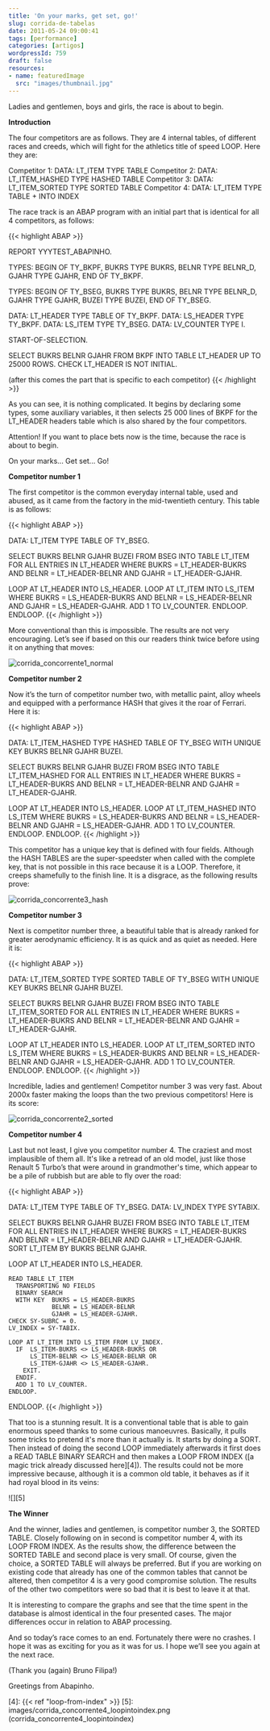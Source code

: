 ```yaml
---
title: 'On your marks, get set, go!'
slug: corrida-de-tabelas
date: 2011-05-24 09:00:41
tags: [performance]
categories: [artigos]
wordpressId: 759
draft: false
resources:
- name: featuredImage
  src: "images/thumbnail.jpg"
---
```

Ladies and gentlemen, boys and girls, the race is about to begin.

**Introduction**

The four competitors are as follows. They are 4 internal tables, of different races and creeds, which will fight for the athletics title of speed LOOP. Here they are:

Competitor 1: DATA: LT_ITEM TYPE TABLE
Competitor 2: DATA: LT_ITEM_HASHED TYPE HASHED TABLE
Competitor 3: DATA: LT_ITEM_SORTED TYPE SORTED TABLE
Competitor 4: DATA: LT_ITEM TYPE TABLE + INTO INDEX

<!--more-->

The race track is an ABAP program with an initial part that is identical for all 4 competitors, as follows:


{{< highlight ABAP >}}

REPORT  YYYTEST_ABAPINHO.

TYPES:  BEGIN OF TY_BKPF,
          BUKRS   TYPE BUKRS,
          BELNR   TYPE BELNR_D,
          GJAHR   TYPE GJAHR,
        END OF TY_BKPF.

TYPES:  BEGIN OF TY_BSEG,
          BUKRS   TYPE BUKRS,
          BELNR   TYPE BELNR_D,
          GJAHR   TYPE GJAHR,
          BUZEI   TYPE BUZEI,
        END OF TY_BSEG.

  DATA: LT_HEADER TYPE TABLE OF TY_BKPF.
  DATA: LS_HEADER TYPE TY_BKPF.
  DATA: LS_ITEM TYPE TY_BSEG.
  DATA: LV_COUNTER  TYPE I.

START-OF-SELECTION.

  SELECT BUKRS BELNR GJAHR
    FROM BKPF
    INTO TABLE LT_HEADER
    UP TO 25000 ROWS.
  CHECK LT_HEADER IS NOT INITIAL.

   (after this comes the part that is specific to each competitor)
{{< /highlight >}}

As you can see, it is nothing complicated. It begins by declaring some types, some auxiliary variables, it then selects 25 000 lines of BKPF for the LT_HEADER headers table which is also shared by the four competitors.

Attention! If you want to place bets now is the time, because the race is about to begin.

On your marks...
Get set...
Go!

**Competitor number 1**

The first competitor is the common everyday internal table, used and abused, as it came from the factory in the mid-twentieth century. This table is as follows:


{{< highlight ABAP >}}

  DATA: LT_ITEM TYPE TABLE OF TY_BSEG.

  SELECT BUKRS BELNR GJAHR BUZEI
    FROM BSEG
    INTO TABLE LT_ITEM
     FOR ALL ENTRIES IN LT_HEADER
    WHERE BUKRS = LT_HEADER-BUKRS
    AND   BELNR = LT_HEADER-BELNR
    AND   GJAHR = LT_HEADER-GJAHR.

  LOOP AT LT_HEADER INTO LS_HEADER.
    LOOP AT LT_ITEM INTO LS_ITEM
      WHERE BUKRS = LS_HEADER-BUKRS
      AND   BELNR = LS_HEADER-BELNR
      AND   GJAHR = LS_HEADER-GJAHR.
      ADD 1 TO LV_COUNTER.
    ENDLOOP.
  ENDLOOP.
{{< /highlight >}}

More conventional than this is impossible. The results are not very encouraging. Let’s see if based on this our readers think twice before using it on anything that moves:

![][1]

**Competitor number 2**

Now it’s the turn of competitor number two, with metallic paint, alloy wheels and equipped with a performance HASH that gives it the roar of Ferrari. Here it is:


{{< highlight ABAP >}}

  DATA: LT_ITEM_HASHED  TYPE HASHED TABLE OF TY_BSEG
                        WITH UNIQUE KEY BUKRS BELNR GJAHR BUZEI.

  SELECT BUKRS BELNR GJAHR BUZEI
    FROM BSEG
    INTO TABLE LT_ITEM_HASHED
    FOR ALL ENTRIES IN LT_HEADER
    WHERE BUKRS = LT_HEADER-BUKRS
    AND   BELNR = LT_HEADER-BELNR
    AND   GJAHR = LT_HEADER-GJAHR.

  LOOP AT LT_HEADER INTO LS_HEADER.
    LOOP AT LT_ITEM_HASHED INTO LS_ITEM
      WHERE BUKRS = LS_HEADER-BUKRS
      AND   BELNR = LS_HEADER-BELNR
      AND   GJAHR = LS_HEADER-GJAHR.
      ADD 1 TO LV_COUNTER.
    ENDLOOP.
  ENDLOOP.
{{< /highlight >}}

This competitor has a unique key that is defined with four fields. Although the HASH TABLES are the super-speedster when called with the complete key, that is not possible in this race because it is a LOOP. Therefore, it creeps shamefully to the finish line. It is a disgrace, as the following results prove:

![][2]

**Competitor number 3**

Next is competitor number three, a beautiful table that is already ranked for greater aerodynamic efficiency. It is as quick and as quiet as needed. Here it is:


{{< highlight ABAP >}}

  DATA: LT_ITEM_SORTED  TYPE SORTED TABLE OF TY_BSEG
                        WITH UNIQUE KEY BUKRS BELNR GJAHR BUZEI.

  SELECT BUKRS BELNR GJAHR BUZEI
    FROM BSEG
     INTO TABLE LT_ITEM_SORTED
    FOR ALL ENTRIES IN LT_HEADER
    WHERE BUKRS = LT_HEADER-BUKRS
    AND   BELNR = LT_HEADER-BELNR
    AND   GJAHR = LT_HEADER-GJAHR.

  LOOP AT LT_HEADER INTO LS_HEADER.
    LOOP AT LT_ITEM_SORTED INTO LS_ITEM
      WHERE BUKRS = LS_HEADER-BUKRS
      AND   BELNR = LS_HEADER-BELNR
      AND   GJAHR = LS_HEADER-GJAHR.
      ADD 1 TO LV_COUNTER.
    ENDLOOP.
  ENDLOOP.
{{< /highlight >}}

Incredible, ladies and gentlemen! Competitor number 3 was very fast. About 2000x faster making the loops than the two previous competitors! Here is its score:

![][3]

**Competitor number 4**

Last but not least, I give you competitor number 4. The craziest and most implausible of them all. It's like a retread of an old model, just like those Renault 5 Turbo’s that were around in grandmother's time, which appear to be a pile of rubbish but are able to fly over the road:


{{< highlight ABAP >}}

  DATA: LT_ITEM TYPE TABLE OF TY_BSEG.
  DATA: LV_INDEX    TYPE SYTABIX.

  SELECT BUKRS BELNR GJAHR BUZEI
    FROM BSEG
    INTO TABLE LT_ITEM
    FOR ALL ENTRIES IN LT_HEADER
    WHERE BUKRS = LT_HEADER-BUKRS
    AND   BELNR = LT_HEADER-BELNR
    AND   GJAHR = LT_HEADER-GJAHR.
  SORT LT_ITEM BY BUKRS BELNR GJAHR.

  LOOP AT LT_HEADER INTO LS_HEADER.

    READ TABLE LT_ITEM
      TRANSPORTING NO FIELDS
      BINARY SEARCH
      WITH KEY  BUKRS = LS_HEADER-BUKRS
                BELNR = LS_HEADER-BELNR
                GJAHR = LS_HEADER-GJAHR.
    CHECK SY-SUBRC = 0.
    LV_INDEX = SY-TABIX.

    LOOP AT LT_ITEM INTO LS_ITEM FROM LV_INDEX.
      IF  LS_ITEM-BUKRS <> LS_HEADER-BUKRS OR
          LS_ITEM-BELNR <> LS_HEADER-BELNR OR
          LS_ITEM-GJAHR <> LS_HEADER-GJAHR.
        EXIT.
      ENDIF.
      ADD 1 TO LV_COUNTER.
    ENDLOOP.

  ENDLOOP.
{{< /highlight >}}

That too is a stunning result. It is a conventional table that is able to gain enormous speed thanks to some curious manoeuvres. Basically, it pulls some tricks to pretend it's more than it actually is. It starts by doing a SORT. Then instead of doing the second LOOP immediately afterwards it first does a READ TABLE BINARY SEARCH and then makes a LOOP FROM INDEX ([a magic trick already discussed here][4]). The results could not be more impressive because, although it is a common old table, it behaves as if it had royal blood in its veins:

![][5]

**The Winner**

And the winner, ladies and gentlemen, is competitor number 3, the SORTED TABLE. Closely following on in second is competitor number 4, with its LOOP FROM INDEX. As the results show, the difference between the SORTED TABLE and second place is very small. Of course, given the choice, a SORTED TABLE will always be preferred. But if you are working on existing code that already has one of the common tables that cannot be altered, then competitor 4 is a very good compromise solution. The results of the other two competitors were so bad that it is best to leave it at that.

It is interesting to compare the graphs and see that the time spent in the database is almost identical in the four presented cases. The major differences occur in relation to ABAP processing.

And so today’s race comes to an end. Fortunately there were no crashes. I hope it was as exciting for you as it was for us. I hope we’ll see you again at the next race.

(Thank you (again) Bruno Filipa!)

Greetings from Abapinho.

   [1]: images/corrida_concorrente1_normal.png (corrida_concorrente1_normal)
   [2]: images/corrida_concorrente3_hash.png (corrida_concorrente3_hash)
   [3]: images/corrida_concorrente2_sorted.png (corrida_concorrente2_sorted)
   [4]: {{< ref "loop-from-index" >}}
   [5]: images/corrida_concorrente4_loopintoindex.png (corrida_concorrente4_loopintoindex)
